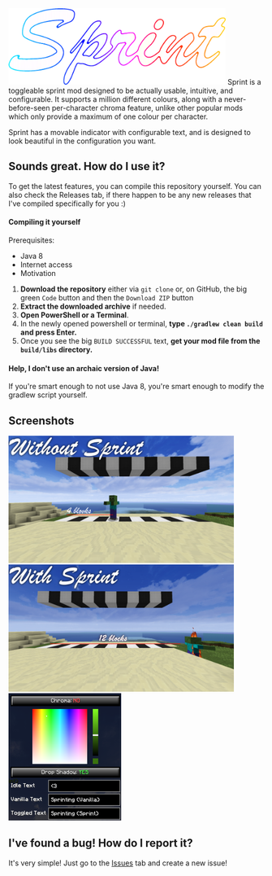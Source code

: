 <img src="assets/banner.png" alt="Sprint's Logo" height="150px"/>
Sprint is a toggleable sprint mod designed to be actually usable, intuitive, and configurable. It supports a million different colours,
along with a never-before-seen per-character chroma feature, unlike other popular mods which only provide a maximum of one colour per
character.

Sprint has a movable indicator with configurable text, and is designed to look beautiful in the configuration you want.


## Sounds great. How do I use it?

To get the latest features, you can compile this repository yourself.
You can also check the Releases tab, if there happen to be any new releases that I've compiled specifically for you :)

#### Compiling it yourself

Prerequisites:
 - Java 8
 - Internet access
 - Motivation


1. **Download the repository** either via `git clone` or, on GitHub, the big green `Code` button and then the `Download ZIP` button
2. **Extract the downloaded archive** if needed.
3. **Open PowerShell or a Terminal**.
4. In the newly opened powershell or terminal, **type `./gradlew clean build` and press Enter.**
5. Once you see the big `BUILD SUCCESSFUL` text, **get your mod file from the `build/libs` directory.**

#### Help, I don't use an archaic version of Java!

If you're smart enough to not use Java 8, you're smart enough to modify the gradlew script yourself.

## Screenshots
<img src="assets/without.png" alt="Knockback without Sprint" height="250px"/>
<img src="assets/with.png" alt="Knockback with Sprint" height="250px"/>
<img src="assets/gui.png" alt="Sprint's Options Menu" height="250px"/>

## I've found a bug! How do I report it?

It's very simple! Just go to the [Issues](https://github.com/bluelhf/Sprint/issues) tab and create a new issue!
